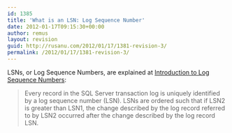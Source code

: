 ```yaml
---
id: 1385
title: 'What is an LSN: Log Sequence Number'
date: 2012-01-17T09:15:30+00:00
author: remus
layout: revision
guid: http://rusanu.com/2012/01/17/1381-revision-3/
permalink: /2012/01/17/1381-revision-3/
---
```

LSNs, or Log Sequence Numbers, are explained at <a href="http://msdn.microsoft.com/en-us/library/ms190411.aspx" target="_blank">Introduction to Log Sequence Numbers</a>:

> Every record in the SQL Server transaction log is uniquely identified by a log sequence number (LSN). LSNs are ordered such that if LSN2 is greater than LSN1, the change described by the log record referred to by LSN2 occurred after the change described by the log record LSN.